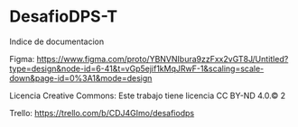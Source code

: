 # DesafioDPS-T

Indice de documentacion

Figma: https://www.figma.com/proto/YBNVNIbura9zzFxx2vGT8J/Untitled?type=design&node-id=6-41&t=vGp5ejif1kMqJRwF-1&scaling=scale-down&page-id=0%3A1&mode=design

Licencia Creative Commons: Este trabajo tiene licencia CC BY-ND 4.0.© 2 

Trello: https://trello.com/b/CDJ4GImo/desafiodps​ 
